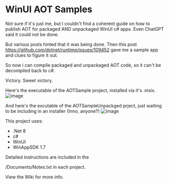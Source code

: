 # WinUI AOT Samples

Not sure if it's just me, but I couldn't find a coherent guide on how to publish AOT for packaged AND unpackaged WinUI c# apps.  Even ChatGPT said it could not be done.  

But various posts hinted that it was being done.  Then this post https://github.com/dotnet/runtime/issues/109452 gave me a sample app and clues to figure it out.  

So now i can compile packaged and unpackaged AOT code, so it can't be decompiled back to c#. 

Victory.  Sweet victory.

Here's the executable of the AOTSample project, installed via it's .msix.
<img alt="image" src="https://github.com/user-attachments/assets/325895d4-ec6c-45ec-9109-0215fc36ef9a" />

And here's the excutable of the AOTSampleUnpackged prject, just waiting to be including in an installer (Inno, anyone?)
<img alt="image" src="https://github.com/user-attachments/assets/1af2c612-2157-4391-97eb-052e01a3e744" />

This project uses:

- .Net 8
- c#
- WinUI
- WinAppSDK 1.7

Detailed instructions are included in the 

/Documents/Notes.txt in each project.

View the Wiki for more info.

